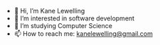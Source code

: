 - 👋 Hi, I’m Kane Lewelling
- 👀 I’m interested in software development
- 🌱 I’m studying Computer Science 
- 📫 How to reach me: kanelewelling@gmail.com

<!---
Lewelling24/Lewelling24 is a ✨ special ✨ repository because its `README.md` (this file) appears on your GitHub profile.
You can click the Preview link to take a look at your changes.
--->
